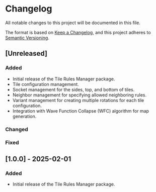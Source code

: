 # Changelog

All notable changes to this project will be documented in this file.

The format is based on [Keep a Changelog](https://keepachangelog.com/en/1.0.0/), and this project adheres to [Semantic Versioning](https://semver.org/spec/v2.0.0.html).

## [Unreleased]

### Added
- Initial release of the Tile Rules Manager package.
- Tile configuration management.
- Socket management for the sides, top, and bottom of tiles.
- Neighbor management for specifying allowed neighboring rules.
- Variant management for creating multiple rotations for each tile configuration.
- Integration with Wave Function Collapse (WFC) algorithm for map generation.

### Changed

### Fixed

## [1.0.0] - 2025-02-01

### Added
- Initial release of the Tile Rules Manager package.